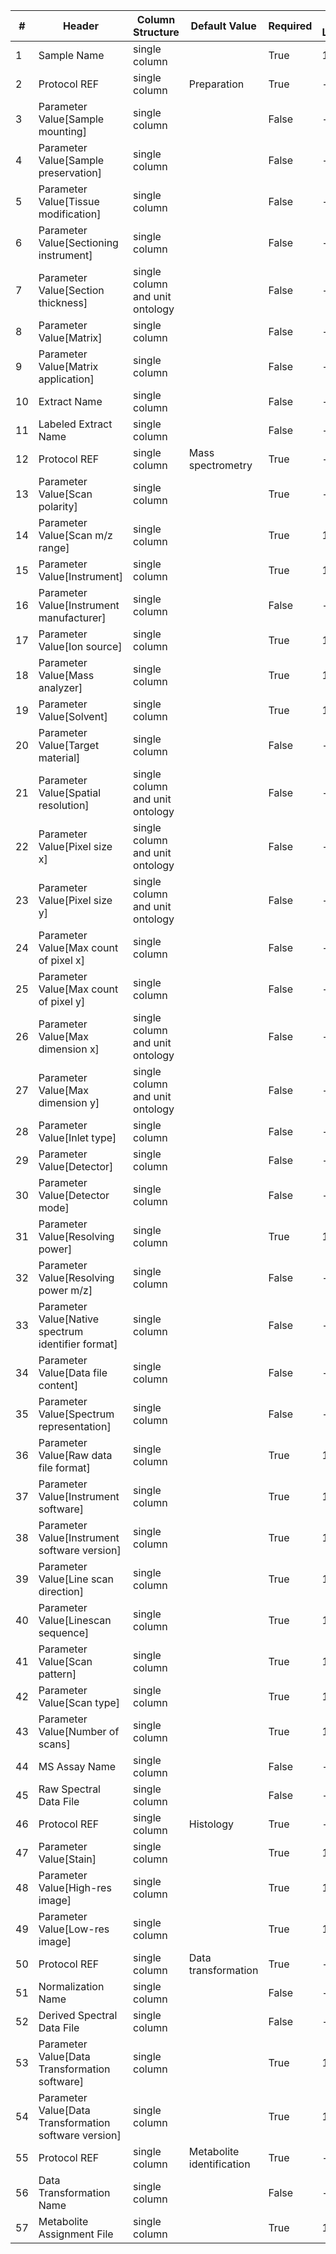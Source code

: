 | # |Header  | Column Structure  | Default Value  | Required | Min Length | Max Length |
|---|--------|-------------------|----------------|----------|------------|------------|
| 1 | Sample Name | single column |  | True | 1 | - |
| 2 | Protocol REF | single column | Preparation | True | - | - |
| 3 | Parameter Value[Sample mounting] | single column |  | False | - | - |
| 4 | Parameter Value[Sample preservation] | single column |  | False | - | - |
| 5 | Parameter Value[Tissue modification] | single column |  | False | - | - |
| 6 | Parameter Value[Sectioning instrument] | single column |  | False | - | - |
| 7 | Parameter Value[Section thickness] | single column and unit ontology |  | False | - | - |
| 8 | Parameter Value[Matrix] | single column |  | False | - | - |
| 9 | Parameter Value[Matrix application] | single column |  | False | - | - |
| 10 | Extract Name | single column |  | False | - | - |
| 11 | Labeled Extract Name | single column |  | False | - | - |
| 12 | Protocol REF | single column | Mass spectrometry | True | - | - |
| 13 | Parameter Value[Scan polarity] | single column |  | True | - | - |
| 14 | Parameter Value[Scan m/z range] | single column |  | True | 1 | - |
| 15 | Parameter Value[Instrument] | single column |  | True | 1 | - |
| 16 | Parameter Value[Instrument manufacturer] | single column |  | False | - | - |
| 17 | Parameter Value[Ion source] | single column |  | True | 1 | - |
| 18 | Parameter Value[Mass analyzer] | single column |  | True | 1 | - |
| 19 | Parameter Value[Solvent] | single column |  | True | 1 | - |
| 20 | Parameter Value[Target material] | single column |  | False | - | - |
| 21 | Parameter Value[Spatial resolution] | single column and unit ontology |  | False | - | - |
| 22 | Parameter Value[Pixel size x] | single column and unit ontology |  | False | - | - |
| 23 | Parameter Value[Pixel size y] | single column and unit ontology |  | False | - | - |
| 24 | Parameter Value[Max count of pixel x] | single column |  | False | - | - |
| 25 | Parameter Value[Max count of pixel y] | single column |  | False | - | - |
| 26 | Parameter Value[Max dimension x] | single column and unit ontology |  | False | - | - |
| 27 | Parameter Value[Max dimension y] | single column and unit ontology |  | False | - | - |
| 28 | Parameter Value[Inlet type] | single column |  | False | - | - |
| 29 | Parameter Value[Detector] | single column |  | False | - | - |
| 30 | Parameter Value[Detector mode] | single column |  | False | - | - |
| 31 | Parameter Value[Resolving power] | single column |  | True | 1 | - |
| 32 | Parameter Value[Resolving power m/z] | single column |  | False | - | - |
| 33 | Parameter Value[Native spectrum identifier format] | single column |  | False | - | - |
| 34 | Parameter Value[Data file content] | single column |  | False | - | - |
| 35 | Parameter Value[Spectrum representation] | single column |  | False | - | - |
| 36 | Parameter Value[Raw data file format] | single column |  | True | 1 | - |
| 37 | Parameter Value[Instrument software] | single column |  | True | 1 | - |
| 38 | Parameter Value[Instrument software version] | single column |  | True | 1 | - |
| 39 | Parameter Value[Line scan direction] | single column |  | True | 1 | - |
| 40 | Parameter Value[Linescan sequence] | single column |  | True | 1 | - |
| 41 | Parameter Value[Scan pattern] | single column |  | True | 1 | - |
| 42 | Parameter Value[Scan type] | single column |  | True | 1 | - |
| 43 | Parameter Value[Number of scans] | single column |  | True | 1 | - |
| 44 | MS Assay Name | single column |  | False | - | - |
| 45 | Raw Spectral Data File | single column |  | False | - | - |
| 46 | Protocol REF | single column | Histology | True | - | - |
| 47 | Parameter Value[Stain] | single column |  | True | 1 | - |
| 48 | Parameter Value[High-res image] | single column |  | True | 1 | - |
| 49 | Parameter Value[Low-res image] | single column |  | True | 1 | - |
| 50 | Protocol REF | single column | Data transformation | True | - | - |
| 51 | Normalization Name | single column |  | False | - | - |
| 52 | Derived Spectral Data File | single column |  | False | - | - |
| 53 | Parameter Value[Data Transformation software] | single column |  | True | 1 | - |
| 54 | Parameter Value[Data Transformation software version] | single column |  | True | 1 | - |
| 55 | Protocol REF | single column | Metabolite identification | True | - | - |
| 56 | Data Transformation Name | single column |  | False | - | - |
| 57 | Metabolite Assignment File | single column |  | True | 1 | - |
